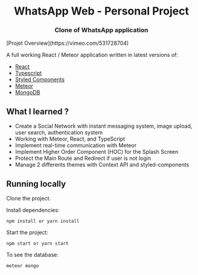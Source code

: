 <h1 align="center">WhatsApp Web - Personal Project</h1>
<h3 align="center">Clone of WhatsApp application</h3>
[Projet Overview](https://vimeo.com/531728704)

A full working React / Meteor application written in latest versions of:

- [React](https://reactjs.org/)
- [Typescript](https://www.typescriptlang.org/)
- [Styled Components](https://styled-components.com/)
- [Meteor](https://www.meteor.com/)
- [MongoDB](https://www.mongodb.com/)

## What I learned ?

- Create a Social Network with instant messaging system, image upload, user search, authentication system
- Working with Meteor, React, and TypeScript
- Implement real-time communication with Meteor
- Implement Higher Order Component (HOC) for the Splash Screen
- Protect the Main Route and Redirect if user is not login
- Manage 2 differents themes with Context API and styled-components

## Running locally

Clone the project.

Install dependencies:

`npm install or yarn install`

Start the project:

`npm start or yarn start`

To see the database:

`meteor mongo`
